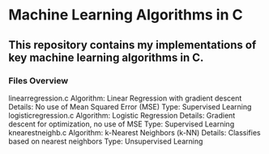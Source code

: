 # Machine Learning Algorithms in C
## This repository contains my implementations of key machine learning algorithms in C.

### Files Overview
linearregression.c
Algorithm: Linear Regression with gradient descent
Details: No use of Mean Squared Error (MSE)
Type: Supervised Learning
logisticregression.c
Algorithm: Logistic Regression
Details: Gradient descent for optimization, no use of MSE
Type: Supervised Learning
knearestneighb.c
Algorithm: k-Nearest Neighbors (k-NN)
Details: Classifies based on nearest neighbors
Type: Unsupervised Learning
